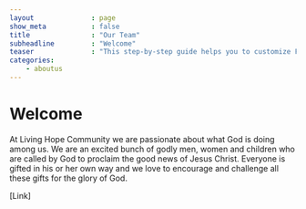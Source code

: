 ```yaml
---
layout              : page
show_meta           : false
title               : "Our Team"
subheadline         : "Welcome"
teaser              : "This step-by-step guide helps you to customize Feeling Responsive to your needs."
categories:
    - aboutus
---
```


# Welcome

At Living Hope Community we are passionate about what God is doing among us. We are an excited bunch of godly men, women and children who are called by God to proclaim the good news of Jesus Christ. Everyone is gifted in his or her own way and we love to encourage and challenge all these gifts for the glory of God. 

[Link]